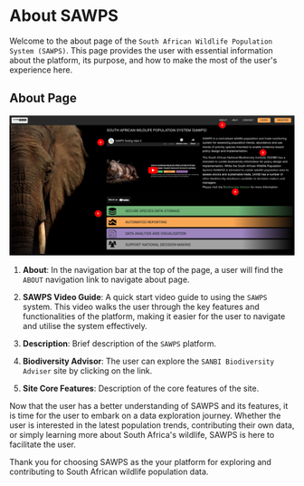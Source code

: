 # About SAWPS

Welcome to the about page of the `South African Wildlife Population System (SAWPS)`. This page provides the user with essential information about the platform, its purpose, and how to make the most of the user's experience here.

## About Page

![About Page](./img/about-page-1.png)

1. **About**: In the navigation bar at the top of the page, a user will find the `ABOUT` navigation link to navigate about page.

2. **SAWPS Video Guide**: A quick start video guide to using the `SAWPS` system. This video walks the user through the key features and functionalities of the platform, making it easier for the user to navigate and utilise the system effectively.

3. **Description**: Brief description of the `SAWPS` platform.

4. **Biodiversity Advisor**: The user can explore the `SANBI Biodiversity Adviser` site by clicking on the link.

5. **Site Core Features**: Description of the core features of the site.

Now that the user has a better understanding of SAWPS and its features, it is time for the user to embark on a data exploration journey. Whether the user is interested in the latest population trends, contributing their own data, or simply learning more about South Africa's wildlife, SAWPS is here to facilitate the user.

Thank you for choosing SAWPS as the your platform for exploring and contributing to South African wildlife population data.
